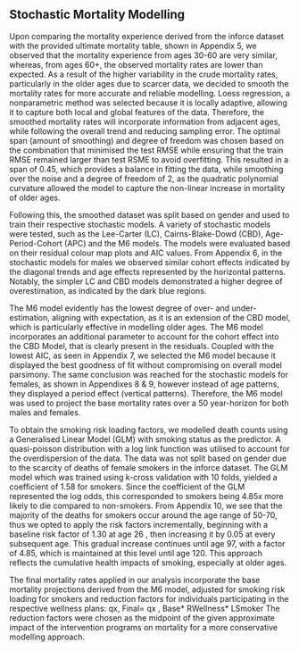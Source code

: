 ## Stochastic Mortality Modelling
Upon comparing the mortality experience derived from the inforce dataset with the provided ultimate mortality table, shown in Appendix 5, we observed that the mortality experience  from ages 30-60 are very similar, whereas,  from ages 60+, the observed mortality rates are lower than expected. As a result of the higher variability in the crude mortality rates, particularly in the older ages due to scarcer data, we decided to smooth the mortality rates for more accurate and reliable modelling. Loess regression, a nonparametric method was selected because it is locally adaptive, allowing it to capture both local and global features of the data. Therefore, the smoothed mortality rates will incorporate information from adjacent ages, while following the overall trend and reducing sampling error. The optimal span (amount of smoothing) and degree of freedom was chosen based on the combination that minimised the test RMSE while ensuring that the train RMSE remained larger than test RSME to avoid overfitting. This resulted in a span of 0.45, which provides a balance in fitting the data, while smoothing over the noise and a degree of freedom of 2, as the quadratic polynomial curvature allowed the model to capture the non-linear increase in mortality of older ages. 

Following this, the smoothed dataset was split based on gender and used to train their respective stochastic models. A variety of stochastic models were tested, such as the Lee-Carter (LC), Cairns-Blake-Dowd (CBD), Age-Period-Cohort (APC) and the M6 models. The models were evaluated based on their residual colour map plots and AIC values. From Appendix 6, in the stochastic models for males we observed similar cohort effects indicated by the diagonal trends and age effects represented by the horizontal patterns. Notably, the simpler LC and CBD models demonstrated a higher degree of overestimation, as indicated by the dark blue regions. 

The M6 model evidently has the lowest degree of over- and under- estimation, aligning with expectation, as it is an extension of the CBD model, which is particularly effective in modelling older ages. The M6 model incorporates an additional parameter to account for the cohort effect into the CBD Model, that is clearly present in the residuals. Coupled with the lowest AIC, as seen in Appendix 7, we selected the M6 model because it displayed the best goodness of fit without compromising on overall model parsimony. The same conclusion was reached for the stochastic models for females, as shown in Appendixes 8 & 9, however instead of age patterns, they displayed a period effect (vertical patterns). Therefore, the M6 model was used to project the base mortality rates over a 50 year-horizon for both males and females. 

To obtain the smoking risk loading factors, we modelled death counts using a Generalised Linear Model (GLM) with smoking status as the predictor. A quasi-poisson distribution with a log link function was utilised to account for the overdispersion of the data. The data was not split based on gender due to the scarcity of deaths of female smokers in the inforce dataset. The GLM model which was trained using k-cross validation with 10 folds, yielded a coefficient of 1.58 for smokers. Since the coefficient of the GLM represented the log odds, this corresponded to smokers being 4.85x more likely to die compared to non-smokers. From Appendix 10, we see that the majority of the deaths for smokers occur around the age range of 50-70, thus we opted to apply the risk factors incrementally, beginning with a baseline risk factor of 1.30 at age 26 , then increasing it by 0.05 at every subsequent age. This gradual increase continues until age 97, with a factor of 4.85, which is maintained at this level until age 120. This approach reflects the cumulative health impacts of smoking, especially at older ages.

The final mortality rates applied in our analysis incorporate the base mortality projections derived from the M6 model, adjusted for smoking risk loading for smokers and reduction factors for individuals participating in the respective wellness plans:
qx, Final= qx , Base* RWellness* LSmoker
The reduction factors were chosen as the midpoint of the given approximate impact of the intervention programs on mortality for a more conservative modelling approach. 
